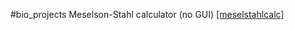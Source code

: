 #bio_projects
Meselson-Stahl calculator (no GUI) [[meselstahlcalc]](https://github.com/bakuncwa/meselstahlcalc/blob/main/meselstahlcalc_code)
